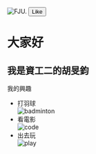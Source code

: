 <html>
  <head>
    <meta charset="utf-8">
    <link href="https://fonts.googleapis.com/css?family=Lobster" rel="stylesheet" type="text/css">
    
  </head>
  <body>
    <img src="https://upload.wikimedia.org/wikipedia/zh/thumb/b/b8/Fu_Jen_Catholic_University_Seal.jpg/180px-Fu_Jen_Catholic_University_Seal.jpg" alt="FJU.">
    <button class="btn btn-block btn-primary"><i class="fa fa-thumbs-up"></i> Like</button>
    <h1>大家好</h1>
    <h2>我是資工二的胡旻鈞</h2>
     <p>我的興趣</p>
     <ul>
      <li>打羽球</li>
           <img src="http://5b0988e595225.cdn.sohucs.com/images/20190329/53d5588b720647d4b3fdd716af762f22.jpeg" alt="badminton">
      <li>看電影</li>
           <img src="https://www.17life.com/Images/imagesU/a/aa9da07a-319b-4f1b-aa26-45033b111b6b/shutterstock_405362830.jpg?1535007914" alt="code">
      <li>出去玩</li>
           <img src="https://drimg.scbao.com/tuku/yulantu/130711/318739-130G123054626.jpg" alt="play">
    </div>
  </body>
</html>
